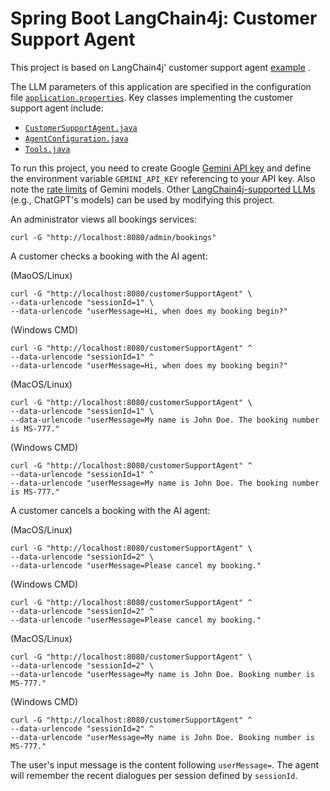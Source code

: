 # Spring Boot LangChain4j: Customer Support Agent

This project is based on LangChain4j' customer support agent [example](https://github.com/langchain4j/langchain4j-examples/tree/main/customer-support-agent-example) .

The LLM parameters of this application are specified 
in the configuration file [`application.properties`](./src/main/resources/application.properties).
Key classes implementing the customer support agent include:
- [`CustomerSupportAgent.java`](./src/main/java/csci318/demo/service/CustomerSupportAgent.java)
- [`AgentConfiguration.java`](./src/main/java/csci318/demo/infrastructure/agentic/AgentConfiguration.java)
- [`Tools.java`](./src/main/java/csci318/demo/infrastructure/agentic/Tools.java)

To run this project, you need to create Google [Gemini API key](https://ai.google.dev/gemini-api/docs/api-key) and 
define the environment variable `GEMINI_API_KEY` referencing to your API key.
Also note the [rate limits](https://ai.google.dev/gemini-api/docs/rate-limits#current-rate-limits) of Gemini models.
Other [LangChain4j-supported LLMs](https://docs.langchain4j.dev/category/language-models) (e.g., ChatGPT's models)
can be used by modifying this project.

An administrator views all bookings services:
```shell
curl -G "http://localhost:8080/admin/bookings"
```

A customer checks a booking with the AI agent:

(MaoOS/Linux)
```shell
curl -G "http://localhost:8080/customerSupportAgent" \
--data-urlencode "sessionId=1" \
--data-urlencode "userMessage=Hi, when does my booking begin?"
```

(Windows CMD)
```shell
curl -G "http://localhost:8080/customerSupportAgent" ^
--data-urlencode "sessionId=1" ^
--data-urlencode "userMessage=Hi, when does my booking begin?"
```

(MacOS/Linux)
```shell
curl -G "http://localhost:8080/customerSupportAgent" \
--data-urlencode "sessionId=1" \
--data-urlencode "userMessage=My name is John Doe. The booking number is MS-777."
```
(Windows CMD)
```shell
curl -G "http://localhost:8080/customerSupportAgent" ^
--data-urlencode "sessionId=1" ^
--data-urlencode "userMessage=My name is John Doe. The booking number is MS-777."
```

A customer cancels a booking with the AI agent:

(MacOS/Linux)
```shell
curl -G "http://localhost:8080/customerSupportAgent" \
--data-urlencode "sessionId=2" \
--data-urlencode "userMessage=Please cancel my booking."
```
(Windows CMD)
```shell
curl -G "http://localhost:8080/customerSupportAgent" ^
--data-urlencode "sessionId=2" ^
--data-urlencode "userMessage=Please cancel my booking."
```
(MacOS/Linux)
```shell
curl -G "http://localhost:8080/customerSupportAgent" \
--data-urlencode "sessionId=2" \
--data-urlencode "userMessage=My name is John Doe. Booking number is MS-777."
```
(Windows CMD)
```shell
curl -G "http://localhost:8080/customerSupportAgent" ^
--data-urlencode "sessionId=2" ^
--data-urlencode "userMessage=My name is John Doe. Booking number is MS-777."
```

The user's input message is the content following `userMessage=`.
The agent will remember the recent dialogues per session defined by `sessionId`.
